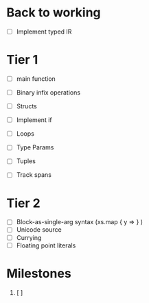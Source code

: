 # Back to working
- [ ] Implement typed IR

# Tier 1
- [ ] main function
- [ ] Binary infix operations
- [ ] Structs
- [ ] Implement if
- [ ] Loops
- [ ] Type Params
- [ ] Tuples
- [ ] Track spans


# Tier 2
- [ ] Block-as-single-arg syntax (xs.map { y => } )
- [ ] Unicode source
- [ ] Currying
- [ ] Floating point literals

# Milestones
1. [ ] 